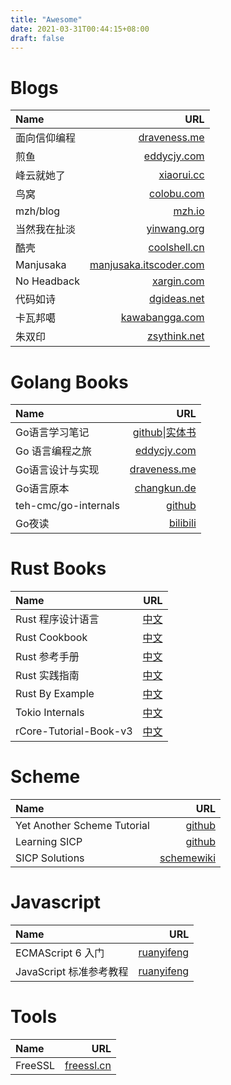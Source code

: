 ```yaml
---
title: "Awesome"
date: 2021-03-31T00:44:15+08:00
draft: false
---
```

# Blogs
|Name|URL|
|:---|---:|
|面向信仰编程|[draveness.me](https://draveness.me/)|
|煎鱼|[eddycjy.com](https://eddycjy.com/)|
|峰云就她了|[xiaorui.cc](http://xiaorui.cc/)|
|鸟窝|[colobu.com](https://colobu.com/)|
|mzh/blog|[mzh.io](https://mzh.io/)|
|当然我在扯淡|[yinwang.org](http://www.yinwang.org/)|
|酷壳|[coolshell.cn](https://coolshell.cn/)|
|Manjusaka|[manjusaka.itscoder.com](https://manjusaka.itscoder.com/)|
|No Headback|[xargin.com](https://xargin.com/)|
|代码如诗|[dgideas.net](https://dgideas.net/)|
|卡瓦邦噶|[kawabangga.com](https://www.kawabangga.com/)|
|朱双印|[zsythink.net](https://www.zsythink.net/)|

# Golang Books
|Name|URL|
|:---|---:|
|Go语言学习笔记|[github](https://github.com/qyuhen/book)\|[实体书](https://item.jd.com/11944267.html)|
|Go 语言编程之旅|[eddycjy.com](https://golang2.eddycjy.com/)|
|Go语言设计与实现|[draveness.me](https://draveness.me/golang/)|
|Go语言原本|[changkun.de](https://changkun.de/golang)|
|teh-cmc/go-internals|[github](https://github.com/teh-cmc/go-internals)|
|Go夜读|[bilibili](https://space.bilibili.com/326749661/)|

# Rust Books
|Name|URL|
|:---|---:|
|Rust 程序设计语言|[中文](https://rust-lang.budshome.com/)|
|Rust Cookbook|[中文](https://rust-cookbook.budshome.com/)|
|Rust 参考手册|[中文](https://rust-reference.budshome.com/)|
|Rust 实践指南|[中文](https://rust-guide.budshome.com/)|
|Rust By Example|[中文](https://rust-by-example.budshome.com/)|
|Tokio Internals|[中文](https://tony612.github.io/tokio-internals/)|
|rCore-Tutorial-Book-v3|[中文](https://rcore-os.github.io/rCore-Tutorial-Book-v3/)|

# Scheme
|Name|URL|
|:---|---:|
|Yet Another Scheme Tutorial|[github](http://deathking.github.io/yast-cn/)|
|Learning SICP|[github](https://learningsicp.github.io/)|
|SICP Solutions|[schemewiki](http://community.schemewiki.org/?SICP-Solutions)|

# Javascript
|Name|URL|
|:---|---:|
|ECMAScript 6 入门|[ruanyifeng](http://es6.ruanyifeng.com/)|
|JavaScript 标准参考教程|[ruanyifeng](http://javascript.ruanyifeng.com/)|

# Tools
|Name|URL|
|:---|---:|
|FreeSSL|[freessl.cn](https://freessl.cn/)|


